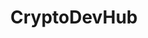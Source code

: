 ---
title: CryptoDevHub
description: Your one-stop-shop to learn all about Blockchain development and Crypto Technologies.
url: https://cryptodevhub.io/
image:
    # url: '/assets/images/cafe.png'
    # alt: 'Cafe'
tags: ['blockchain', 'cryptocurrency', 'learn', 'tutorial', 'web3']
pubDate: 2023-11-06
draft: false
---